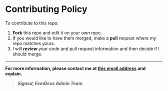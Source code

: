 # Contributing Policy
To contribute to this repo:
1. **Fork** this repo and edit it on your own repo. 
2. If you would like to have them merged, make a **pull** request where my repo matches yours.
3. I will ***review*** your code and pull request information and then decide if I should merge.
---
**For more information, please contact me at [this email address](mailto:support@thefemdevs.com) and explain.**

>***Signed, FemDevs Admin Team***